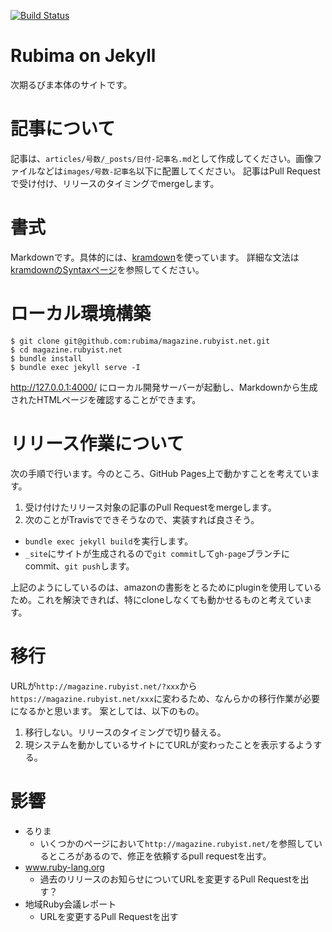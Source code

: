 [![Build Status](https://travis-ci.org/miyohide/magazine.rubyist.net.svg?branch=master)](https://travis-ci.org/miyohide/magazine.rubyist.net)

# Rubima on Jekyll

次期るびま本体のサイトです。

# 記事について

記事は、`articles/号数/_posts/日付-記事名.md`として作成してください。画像ファイルなどは`images/号数-記事名`以下に配置してください。
記事はPull Requestで受け付け、リリースのタイミングでmergeします。

# 書式

Markdownです。具体的には、[kramdown](https://kramdown.gettalong.org/)を使っています。
詳細な文法は[kramdownのSyntaxページ](https://kramdown.gettalong.org/syntax.html)を参照してください。

# ローカル環境構築

```
$ git clone git@github.com:rubima/magazine.rubyist.net.git
$ cd magazine.rubyist.net
$ bundle install
$ bundle exec jekyll serve -I
```

http://127.0.0.1:4000/ にローカル開発サーバーが起動し、Markdownから生成されたHTMLページを確認することができます。

# リリース作業について

次の手順で行います。今のところ、GitHub Pages上で動かすことを考えています。

1. 受け付けたリリース対象の記事のPull Requestをmergeします。
1. 次のことがTravisでできそうなので、実装すれば良さそう。
- `bundle exec jekyll build`を実行します。
- `_site`にサイトが生成されるので`git commit`して`gh-page`ブランチにcommit、`git push`します。

上記のようにしているのは、amazonの書影をとるためにpluginを使用しているため。これを解決できれば、特にcloneしなくても動かせるものと考えています。

# 移行

URLが`http://magazine.rubyist.net/?xxx`から`https://magazine.rubyist.net/xxx`に変わるため、なんらかの移行作業が必要になるかと思います。
案としては、以下のもの。

1. 移行しない。リリースのタイミングで切り替える。
1. 現システムを動かしているサイトにてURLが変わったことを表示するようする。

# 影響

- るりま
  - いくつかのページにおいて`http://magazine.rubyist.net/`を参照しているところがあるので、修正を依頼するpull requestを出す。
- www.ruby-lang.org
  - 過去のリリースのお知らせについてURLを変更するPull Requestを出す？
- 地域Ruby会議レポート
  - URLを変更するPull Requestを出す


